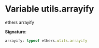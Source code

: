 
# Variable utils.arrayify

ethers arrayify

<b>Signature:</b>

```typescript
arrayify: typeof ethers.utils.arrayify
```
